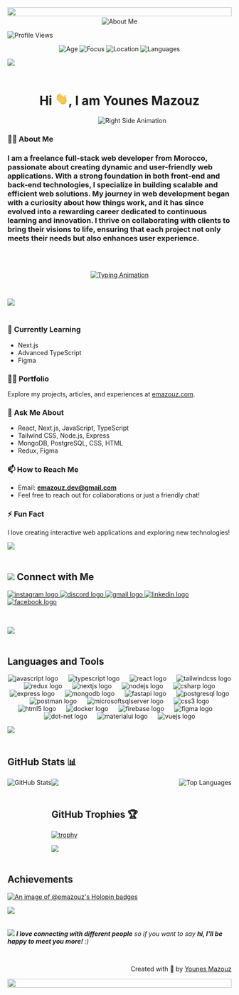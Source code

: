 <!-- RAINBOW LINE TOP -->
<img src="https://i.imgur.com/dBaSKWF.gif" height="20" width="100%">

<div align="center">
    <img src="https://github.com/7oSkaaa/7oSkaaa/blob/main/Images/about_me.gif?raw=true" width="200px" alt="About Me">
</div>

<p align="left">
    <img src="https://komarev.com/ghpvc/?username=emazouz&color=blue" alt="Profile Views" />
</p>

<p align="center">
    <img src="https://img.shields.io/badge/Age-20-blue" alt="Age" />
    <img src="https://img.shields.io/badge/Focus-Full%20Stack%20Development-blue" alt="Focus" />
    <img src="https://img.shields.io/badge/Lives-Morocco-blue" alt="Location" />
    <img src="https://img.shields.io/badge/Languages-English%20%26%20Arabic-blue" alt="Languages" />
</p>

<img src="https://user-images.githubusercontent.com/73097560/115834477-dbab4500-a447-11eb-908a-139a6edaec5c.gif"><br><br>

<h1 align="center">Hi <img src="https://raw.githubusercontent.com/ABSphreak/ABSphreak/master/gifs/Hi.gif" width="30px" alt="Greeting">, I am Younes Mazouz</h1>

<picture>
  <img align="right" src="https://github.com/7oSkaaa/7oSkaaa/blob/main/Images/Right_Side.gif?raw=true" width="300px" alt="Right Side Animation">
</picture>

<br>

### 👨‍💻 **About Me**
<h3 align="left">I am a freelance full-stack web developer from Morocco, passionate about creating dynamic and user-friendly web applications. With a strong foundation in both front-end and back-end technologies, I specialize in building scalable and efficient web solutions. My journey in web development began with a curiosity about how things work, and it has since evolved into a rewarding career dedicated to continuous learning and innovation. I thrive on collaborating with clients to bring their visions to life, ensuring that each project not only meets their needs but also enhances user experience.</h3>

<br>
<br>

<p align="center">
  <a href="https://github.com/DenverCoder1/readme-typing-svg">
    <img src="https://readme-typing-svg.herokuapp.com?font=Time+New+Roman&color=cyan&size=25&center=true&vCenter=true&width=600&height=100&lines=Assalamu+Warahmatullah..&hearts;++;Self-taught+Full-Stack+Developer;Computer+Science+Student;CTF+Enthusiast;Active+Learner+and+Researcher;Love+to+learn+new+stuff..<3" alt="Typing Animation">
  </a>
</p>
<br>

<img src="https://user-images.githubusercontent.com/73097560/115834477-dbab4500-a447-11eb-908a-139a6edaec5c.gif"><br><br>

### 🌱 **Currently Learning**
- Next.js
- Advanced TypeScript
- Figma

### 👨‍💻 **Portfolio**
Explore my projects, articles, and experiences at [emazouz.com](http://emazouz.com).

### 💬 **Ask Me About**
- React, Next.js, JavaScript, TypeScript
- Tailwind CSS, Node.js, Express
- MongoDB, PostgreSQL, CSS, HTML
- Redux, Figma

### 📫 **How to Reach Me**
- Email: **emazouz.dev@gmail.com**
- Feel free to reach out for collaborations or just a friendly chat!

### ⚡ **Fun Fact**
I love creating interactive web applications and exploring new technologies!

<img src="https://user-images.githubusercontent.com/73097560/115834477-dbab4500-a447-11eb-908a-139a6edaec5c.gif"><br><br>

## <picture> <img src="https://github.com/7oSkaaa/7oSkaaa/blob/main/Images/Connect-with-me.gif?raw=true" width="100px"> </picture> **Connect with Me**
<div align="left">
  <a href="https://www.instagram.com/emazouz.dev?igsh=OWUxdHI2ZXI3Zmdy" target="_blank">
    <img src="https://raw.githubusercontent.com/maurodesouza/profile-readme-generator/master/src/assets/icons/social/instagram/default.svg" width="56" height="38" alt="instagram logo" />
  </a>
  <a href="https://discord.com/users/1314635479555112991" target="_blank">
    <img src="https://raw.githubusercontent.com/maurodesouza/profile-readme-generator/master/src/assets/icons/social/discord/default.svg" width="56" height="38" alt="discord logo" />
  </a>
  <a href="mailto:emazouz.dev@gmail.com" target="_blank">
    <img src="https://raw.githubusercontent.com/maurodesouza/profile-readme-generator/master/src/assets/icons/social/gmail/default.svg" width="56" height="38" alt="gmail logo" />
  </a>
  <a href="https://www.linkedin.com/in/younes-mazouz-2b809431b?utm_source=share&utm_campaign=share_via&utm_content=profile&utm_medium=android_app" target="_blank">
    <img src="https://raw.githubusercontent.com/maurodesouza/profile-readme-generator/master/src/assets/icons/social/linkedin/default.svg" width="56" height="38" alt="linkedin logo" />
  </a>
  <a href="https://web.facebook.com/profile.php?id=61552785323792&mibextid=ZbWKwL&_rdc=1&_rdr#" target="_blank">
    <img src="https://raw.githubusercontent.com/maurodesouza/profile-readme-generator/master/src/assets/icons/social/facebook/default.svg" width="56" height="38" alt="facebook logo" />
  </a>
</div>
<br><br>

<img src="https://user-images.githubusercontent.com/73097560/115834477-dbab4500-a447-11eb-908a-139a6edaec5c.gif"><br><br>

## **Languages and Tools**
<div align="center">
  <img src="https://cdn.jsdelivr.net/gh/devicons/devicon/icons/javascript/javascript-original.svg" height="50" alt="javascript logo" />
  <img width="15" />
  <img src="https://cdn.jsdelivr.net/gh/devicons/devicon/icons/typescript/typescript-original.svg" height="50" alt="typescript logo" />
  <img width="15" />
  <img src="https://cdn.jsdelivr.net/gh/devicons/devicon/icons/react/react-original.svg" height="50" alt="react logo" />
  <img width="15" />
  <img src="https://cdn.simpleicons.org/tailwindcss/06B6D4" height="50" alt="tailwindcss logo" />
  <img width="15" />
  <img src="https://skillicons.dev/icons?i=redux" height="50" alt="redux logo" />
  <img width="15" />
  <img src="https://cdn.jsdelivr.net/gh/devicons/devicon/icons/nextjs/nextjs-original.svg" height="50" alt="nextjs logo" />
  <img width="15" />
  <img src="https://cdn.simpleicons.org/nodedotjs/339933" height="50" alt="nodejs logo" />
  <img width="15" />
  <img src="https://skillicons.dev/icons?i=cs" height="50" alt="csharp logo" />
  <img width="15" />
  <img src="https://skillicons.dev/icons?i=express" height="50" alt="express logo" />
  <img width="15" />
  <img src="https://skillicons.dev/icons?i=mongodb" height="50" alt="mongodb logo" />
  <img width="15" />
  <img src="https://cdn.jsdelivr.net/gh/devicons/devicon/icons/fastapi/fastapi-original.svg" height="50" alt="fastapi logo" />
  <img width="15" />
  <img src="https://cdn.simpleicons.org/postgresql/4169E1" height="50" alt="postgresql logo" />
  <img width="15" />
  <img src="https://skillicons.dev/icons?i=postman" height="50" alt="postman logo" />
  <img width="15" />
  <img src="https://cdn.jsdelivr.net/gh/devicons/devicon/icons/microsoftsqlserver/microsoftsqlserver-plain.svg" height="50" alt="microsoftsqlserver logo" />
  <img width="15" />
  <img src="https://cdn.jsdelivr.net/gh/devicons/devicon/icons/css3/css3-original.svg" height="50" alt="css3 logo" />
  <img width="15" />
  <img src="https://cdn.jsdelivr.net/gh/devicons/devicon/icons/html5/html5-original.svg" height="50" alt="html5 logo" />
  <img width="15" />
  <img src="https://cdn.jsdelivr.net/gh/devicons/devicon/icons/docker/docker-original.svg" height="50" alt="docker logo" />
  <img width="15" />
  <img src="https://cdn.jsdelivr.net/gh/devicons/devicon/icons/firebase/firebase-plain.svg" height="50" alt="firebase logo" />
  <img width="15" />
  <img src="https://cdn.jsdelivr.net/gh/devicons/devicon/icons/figma/figma-original.svg" height="50" alt="figma logo" />
  <img width="15" />
  <img src="https://cdn.jsdelivr.net/gh/devicons/devicon/icons/dot-net/dot-net-original.svg" height="50" alt="dot-net logo" />
  <img width="15" />
  <img src="https://cdn.jsdelivr.net/gh/devicons/devicon/icons/materialui/materialui-original.svg" height="50" alt="materialui logo" />
  <img width="15" />
  <img src="https://cdn.jsdelivr.net/gh/devicons/devicon/icons/vuejs/vuejs-original.svg" height="50" alt="vuejs logo" />
</div>

<img src="https://user-images.githubusercontent.com/73097560/115834477-dbab4500-a447-11eb-908a-139a6edaec5c.gif"><br><br>

## **GitHub Stats 📊**

<p>
 <img align="right" src="https://github-readme-stats.vercel.app/api/top-langs?username=emazouz&show_icons=true&locale=en&layout=compact&theme=radical&hide_border=true" alt="Top Languages" height="200px" />
<img align="left" src="https://github-readme-stats.vercel.app/api?username=emazouz&show_icons=true&locale=en&theme=radical&hide_border=true" alt="GitHub Stats" height="200px" />
</p>

<img src="https://user-images.githubusercontent.com/73097560/115834477-dbab4500-a447-11eb-908a-139a6edaec5c.gif"><br><br>

## **GitHub Trophies 🏆**
[![trophy](https://github-profile-trophy.vercel.app/?username=emazouz)](https://github.com/emazouz/github-profile-trophy)

<img src="https://user-images.githubusercontent.com/73097560/115834477-dbab4500-a447-11eb-908a-139a6edaec5c.gif"><br><br>

## **Achievements**
[![An image of @emazouz's Holopin badges](https://holopin.me/emazouz)](https://holopin.io/@emazouz)

<img src="https://user-images.githubusercontent.com/73097560/115834477-dbab4500-a447-11eb-908a-139a6edaec5c.gif"><br><br>

<img src="https://media.giphy.com/media/LnQjpWaON8nhr21vNW/giphy.gif" width="60"> <em><b>I love connecting with different people</b> so if you want to say <b>hi, I'll be happy to meet you more!</b> :)</em>

<br>
<p align="right"> Created with 🧡 by <a href="http://emazouz.com">Younes Mazouz</a></p>
<img src="https://i.imgur.com/dBaSKWF.gif" height="20" width="100%">
